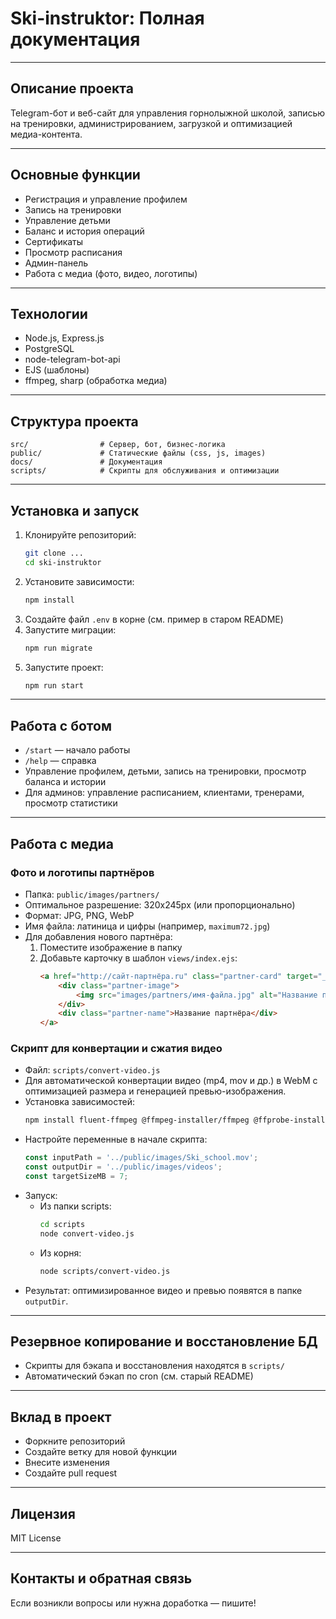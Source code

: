 # Ski-instruktor: Полная документация

---

## Описание проекта

Telegram-бот и веб-сайт для управления горнолыжной школой, записью на тренировки, администрированием, загрузкой и оптимизацией медиа-контента.

---

## Основные функции
- Регистрация и управление профилем
- Запись на тренировки
- Управление детьми
- Баланс и история операций
- Сертификаты
- Просмотр расписания
- Админ-панель
- Работа с медиа (фото, видео, логотипы)

---

## Технологии
- Node.js, Express.js
- PostgreSQL
- node-telegram-bot-api
- EJS (шаблоны)
- ffmpeg, sharp (обработка медиа)

---

## Структура проекта
```
src/                # Сервер, бот, бизнес-логика
public/             # Статические файлы (css, js, images)
docs/               # Документация
scripts/            # Скрипты для обслуживания и оптимизации
```

---

## Установка и запуск
1. Клонируйте репозиторий:
   ```bash
   git clone ...
   cd ski-instruktor
   ```
2. Установите зависимости:
   ```bash
   npm install
   ```
3. Создайте файл `.env` в корне (см. пример в старом README)
4. Запустите миграции:
   ```bash
   npm run migrate
   ```
5. Запустите проект:
   ```bash
   npm run start
   ```

---

## Работа с ботом
- `/start` — начало работы
- `/help` — справка
- Управление профилем, детьми, запись на тренировки, просмотр баланса и истории
- Для админов: управление расписанием, клиентами, тренерами, просмотр статистики

---

## Работа с медиа

### Фото и логотипы партнёров
- Папка: `public/images/partners/`
- Оптимальное разрешение: 320x245px (или пропорционально)
- Формат: JPG, PNG, WebP
- Имя файла: латиница и цифры (например, `maximum72.jpg`)
- Для добавления нового партнёра:
  1. Поместите изображение в папку
  2. Добавьте карточку в шаблон `views/index.ejs`:
     ```html
     <a href="http://сайт-партнёра.ru" class="partner-card" target="_blank">
         <div class="partner-image">
             <img src="images/partners/имя-файла.jpg" alt="Название партнёра">
         </div>
         <div class="partner-name">Название партнёра</div>
     </a>
     ```

### Скрипт для конвертации и сжатия видео
- Файл: `scripts/convert-video.js`
- Для автоматической конвертации видео (mp4, mov и др.) в WebM с оптимизацией размера и генерацией превью-изображения.
- Установка зависимостей:
  ```bash
  npm install fluent-ffmpeg @ffmpeg-installer/ffmpeg @ffprobe-installer/ffprobe sharp
  ```
- Настройте переменные в начале скрипта:
  ```js
  const inputPath = '../public/images/Ski_school.mov';
  const outputDir = '../public/images/videos';
  const targetSizeMB = 7;
  ```
- Запуск:
  - Из папки scripts:
    ```bash
    cd scripts
    node convert-video.js
    ```
  - Из корня:
    ```bash
    node scripts/convert-video.js
    ```
- Результат: оптимизированное видео и превью появятся в папке `outputDir`.

---

## Резервное копирование и восстановление БД
- Скрипты для бэкапа и восстановления находятся в `scripts/`
- Автоматический бэкап по cron (см. старый README)

---

## Вклад в проект
- Форкните репозиторий
- Создайте ветку для новой функции
- Внесите изменения
- Создайте pull request

---

## Лицензия
MIT License

---

## Контакты и обратная связь
Если возникли вопросы или нужна доработка — пишите! 